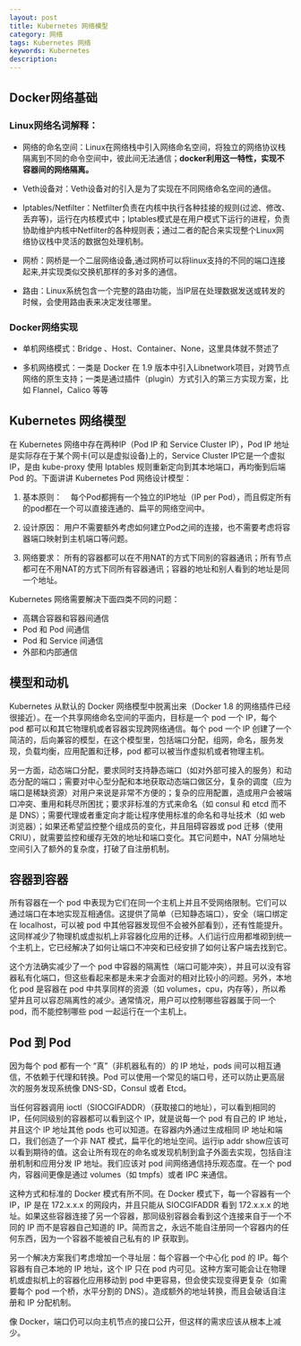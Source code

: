 ```yaml
---
layout: post
title: Kubernetes 网络模型
category: 网络
tags: Kubernetes 网络
keywords: Kubernetes
description:
---
```


## Docker网络基础

### Linux网络名词解释： 

* 网络的命名空间：Linux在网络栈中引入网络命名空间，将独立的网络协议栈隔离到不同的命令空间中，彼此间无法通信；__docker利用这一特性，实现不容器间的网络隔离。__

* Veth设备对：Veth设备对的引入是为了实现在不同网络命名空间的通信。

* Iptables/Netfilter：Netfilter负责在内核中执行各种挂接的规则(过滤、修改、丢弃等)，运行在内核模式中；Iptables模式是在用户模式下运行的进程，负责协助维护内核中Netfilter的各种规则表；通过二者的配合来实现整个Linux网络协议栈中灵活的数据包处理机制。

* 网桥：网桥是一个二层网络设备,通过网桥可以将linux支持的不同的端口连接起来,并实现类似交换机那样的多对多的通信。

* 路由：Linux系统包含一个完整的路由功能，当IP层在处理数据发送或转发的时候，会使用路由表来决定发往哪里。

### Docker网络实现

* 单机网络模式：Bridge 、Host、Container、None，这里具体就不赘述了

* 多机网络模式：一类是 Docker 在 1.9 版本中引入Libnetwork项目，对跨节点网络的原生支持；一类是通过插件（plugin）方式引入的第三方实现方案，比如 Flannel，Calico 等等

## Kubernetes 网络模型

在 Kubernetes 网络中存在两种IP（Pod IP 和 Service Cluster IP），Pod IP 地址是实际存在于某个网卡(可以是虚拟设备)上的，Service Cluster IP它是一个虚拟IP，是由 kube-proxy 使用 Iptables 规则重新定向到其本地端口，再均衡到后端 Pod 的。下面讲讲 Kubernetes Pod 网络设计模型：

1. 基本原则：    
每个Pod都拥有一个独立的IP地址（IP per Pod），而且假定所有的pod都在一个可以直接连通的、扁平的网络空间中。

2. 设计原因：
用户不需要额外考虑如何建立Pod之间的连接，也不需要考虑将容器端口映射到主机端口等问题。

3. 网络要求： 
所有的容器都可以在不用NAT的方式下同别的容器通讯；所有节点都可在不用NAT的方式下同所有容器通讯；容器的地址和别人看到的地址是同一个地址。

Kubernetes 网络需要解决下面四类不同的问题：

* 高耦合容器和容器间通信
* Pod 和 Pod 间通信
* Pod 和 Service 间通信
* 外部和内部通信

## 模型和动机

Kubernetes 从默认的 Docker 网络模型中脱离出来（Docker 1.8 的网络插件已经很接近）。在一个共享网络命名空间的平面内，目标是一个 pod 一个 IP，每个 pod 都可以和其它物理机或者容器实现跨网络通信。每个 pod 一个 IP 创建了一个简洁的，后向兼容的模型，在这个模型里，包括端口分配，组网，命名，服务发现，负载均衡，应用配置和迁移，pod 都可以被当作虚拟机或者物理主机。

另一方面，动态端口分配，要求同时支持静态端口（如对外部可接入的服务）和动态分配的端口；需要对中心型分配和本地获取动态端口做区分，复杂的调度（应为端口是稀缺资源）对用户来说是非常不方便的；复杂的应用配置，造成用户会被端口冲突、重用和耗尽所困扰；要求非标准的方式来命名（如 consul 和 etcd 而不是 DNS）；需要代理或者重定向才能让程序使用标准的命名和寻址技术（如 web 浏览器）；如果还希望监控整个组成员的变化，并且阻碍容器或 pod 迁移（使用 CRIU），就需要监控和缓存无效的地址和端口变化。其它问题中，NAT 分隔地址空间引入了额外的复杂度，打破了自注册机制。

## 容器到容器

所有容器在一个 pod 中表现为它们在同一个主机上并且不受网络限制。它们可以通过端口在本地实现互相通信。这提供了简单（已知静态端口），安全（端口绑定在 localhost，可以被 pod 中其他容器发现但不会被外部看到），还有性能提升。这同样减少了物理机或虚拟机上非容器化应用的迁移。人们运行应用都堆砌到统一个主机上，它已经解决了如何让端口不冲突和已经安排了如何让客户端去找到它。

这个方法确实减少了一个 pod 中容器的隔离性（端口可能冲突），并且可以没有容器私有化端口，但这些看起来都是未来才会面对的相对比较小的问题。另外，本地化 pod 是容器在 pod 中共享同样的资源（如 volumes，cpu，内存等），所以希望并且可以容忍隔离性的减少。通常情况，用户可以控制哪些容器属于同一个 pod，而不能控制哪些 pod 一起运行在一个主机上。

## Pod 到 Pod

因为每个 pod 都有一个 “真”（非机器私有的）的 IP 地址，pods 间可以相互通信，不依赖于代理和转换。Pod 可以使用一个常见的端口号，还可以防止更高层次的服务发现系统像 DNS-SD，Consul 或者 Etcd。

当任何容器调用 ioctl（SIOCGIFADDR）（获取接口的地址），可以看到相同的 IP，任何同级别的容器都可以看到这个 IP，就是说每一个 pod 有自己的 IP 地址，并且这个 IP 地址其他 pods 也可以知道。在容器内外通过生成相同 IP 地址和端口，我们创造了一个非 NAT 模式，扁平化的地址空间。运行ip addr show应该可以看到期待的值。这会让所有现在的命名或发现机制到盒子外面去实现，包括自注册机制和应用分发 IP 地址。我们应该对 pod 间网络通信持乐观态度。在一个 pod 内，容器间更像是通过 volumes（如 tmpfs）或者 IPC 来通信。

这种方式和标准的 Docker 模式有所不同。在 Docker 模式下，每一个容器有一个 IP，IP 是在 172.x.x.x 的网段内，并且只能从 SIOCGIFADDR 看到 172.x.x.x 的地址。如果这些容器连接了另一个容器，那同级别容器会看到这个连接来自于一个不同的 IP 而不是容器自己知道的 IP。简而言之，永远不能自注册同一个容器内的任何东西，因为一个容器不能被自己私有的 IP 获取到。

另一个解决方案我们考虑增加一个寻址层：每个容器一个中心化 pod 的 IP。每个容器有自己本地的 IP 地址，这个 IP 只在 pod 内可见。这种方案可能会让在物理机或虚拟机上的容器化应用移动到 pod 中更容易，但会使实现变得更复杂（如需要每个 pod 一个桥，水平分割的 DNS）。造成额外的地址转换，而且会破话自注册和 IP 分配机制。

像 Docker，端口仍可以向主机节点的接口公开，但这样的需求应该从根本上减少。
